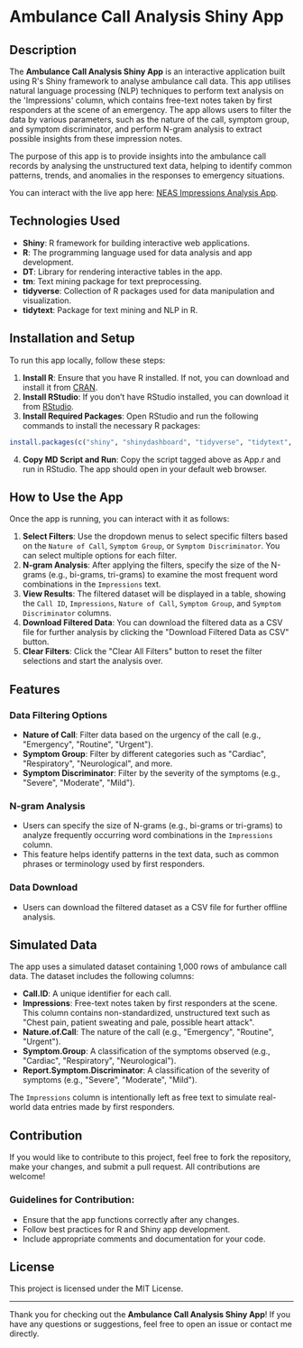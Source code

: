 
# Ambulance Call Analysis Shiny App

## Description
The **Ambulance Call Analysis Shiny App** is an interactive application built using R's Shiny framework to analyse ambulance call data. This app utilises natural language processing (NLP) techniques to perform text analysis on the 'Impressions' column, which contains free-text notes taken by first responders at the scene of an emergency. The app allows users to filter the data by various parameters, such as the nature of the call, symptom group, and symptom discriminator, and perform N-gram analysis to extract possible insights from these impression notes. 

The purpose of this app is to provide insights into the ambulance call records by analysing the unstructured text data, helping to identify common patterns, trends, and anomalies in the responses to emergency situations.

You can interact with the live app here: [NEAS Impressions Analysis App](https://rhl7qs-oliver-carey.shinyapps.io/NEAS_Impressions_App/).

## Technologies Used
- **Shiny**: R framework for building interactive web applications.
- **R**: The programming language used for data analysis and app development.
- **DT**: Library for rendering interactive tables in the app.
- **tm**: Text mining package for text preprocessing.
- **tidyverse**: Collection of R packages used for data manipulation and visualization.
- **tidytext**: Package for text mining and NLP in R.

## Installation and Setup
To run this app locally, follow these steps:

1. **Install R**: Ensure that you have R installed. If not, you can download and install it from [CRAN](https://cran.r-project.org/).
2. **Install RStudio**: If you don’t have RStudio installed, you can download it from [RStudio](https://rstudio.com/products/rstudio/download/).
3. **Install Required Packages**: Open RStudio and run the following commands to install the necessary R packages:

```r
install.packages(c("shiny", "shinydashboard", "tidyverse", "tidytext", "DT", "tm"))
```

4. **Copy MD Script and Run**: Copy the script tagged above as App.r and run in RStudio. The app should open in your default web browser.

## How to Use the App
Once the app is running, you can interact with it as follows:

1. **Select Filters**: Use the dropdown menus to select specific filters based on the `Nature of Call`, `Symptom Group`, or `Symptom Discriminator`. You can select multiple options for each filter.
2. **N-gram Analysis**: After applying the filters, specify the size of the N-grams (e.g., bi-grams, tri-grams) to examine the most frequent word combinations in the `Impressions` text.
3. **View Results**: The filtered dataset will be displayed in a table, showing the `Call ID`, `Impressions`, `Nature of Call`, `Symptom Group`, and `Symptom Discriminator` columns.
4. **Download Filtered Data**: You can download the filtered data as a CSV file for further analysis by clicking the "Download Filtered Data as CSV" button.
5. **Clear Filters**: Click the "Clear All Filters" button to reset the filter selections and start the analysis over.

## Features

### Data Filtering Options
- **Nature of Call**: Filter data based on the urgency of the call (e.g., "Emergency", "Routine", "Urgent").
- **Symptom Group**: Filter by different categories such as "Cardiac", "Respiratory", "Neurological", and more.
- **Symptom Discriminator**: Filter by the severity of the symptoms (e.g., "Severe", "Moderate", "Mild").

### N-gram Analysis
- Users can specify the size of N-grams (e.g., bi-grams or tri-grams) to analyze frequently occurring word combinations in the `Impressions` column.
- This feature helps identify patterns in the text data, such as common phrases or terminology used by first responders.

### Data Download
- Users can download the filtered dataset as a CSV file for further offline analysis.

## Simulated Data
The app uses a simulated dataset containing 1,000 rows of ambulance call data. The dataset includes the following columns:

- **Call.ID**: A unique identifier for each call.
- **Impressions**: Free-text notes taken by first responders at the scene. This column contains non-standardized, unstructured text such as "Chest pain, patient sweating and pale, possible heart attack".
- **Nature.of.Call**: The nature of the call (e.g., "Emergency", "Routine", "Urgent").
- **Symptom.Group**: A classification of the symptoms observed (e.g., "Cardiac", "Respiratory", "Neurological").
- **Report.Symptom.Discriminator**: A classification of the severity of symptoms (e.g., "Severe", "Moderate", "Mild").

The `Impressions` column is intentionally left as free text to simulate real-world data entries made by first responders.

## Contribution
If you would like to contribute to this project, feel free to fork the repository, make your changes, and submit a pull request. All contributions are welcome!

### Guidelines for Contribution:
- Ensure that the app functions correctly after any changes.
- Follow best practices for R and Shiny app development.
- Include appropriate comments and documentation for your code.

## License
This project is licensed under the MIT License. 

---

Thank you for checking out the **Ambulance Call Analysis Shiny App**! If you have any questions or suggestions, feel free to open an issue or contact me directly.

